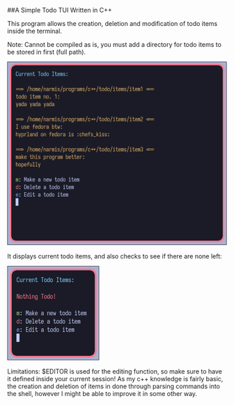 ##A Simple Todo TUI Written in C++

This program allows the creation, deletion and modification of todo items inside the terminal.

Note: Cannot be compiled as is, you must add a directory for todo items to be stored in first (full path).

![](https://github.com/Narmis-E/todo/blob/main/images/todo.png)

It displays current todo items, and also checks to see if there are none left:

![](https://github.com/Narmis-E/todo/blob/main/images/todo-nothing.png)

Limitations:
$EDITOR is used for the editing function, so make sure to have it defined inside your current session!
As my c++ knowledge is fairly basic, the creation and deletion of items in done through parsing commands into the shell, however I might be able to improve it in some other way. 
